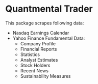 # Quantmental Trader
This package scrapes following data:
- Nasdaq Earnings Calendar
- Yahoo Finance Fundamental Data:
  - Company Profile
  - Financial Reports
  - Statistics
  - Analyst Estimates
  - Stock Holders
  - Recent News
  - Sustainability Measures
